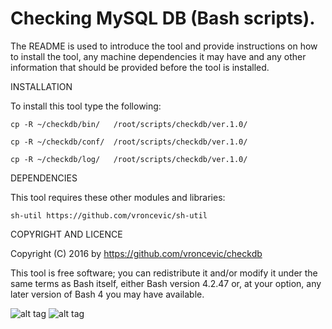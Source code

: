 Checking MySQL DB (Bash scripts).
================================================================================

The README is used to introduce the tool and provide instructions on
how to install the tool, any machine dependencies it may have and any
other information that should be provided before the tool is installed.

INSTALLATION

To install this tool type the following:

	cp -R ~/checkdb/bin/   /root/scripts/checkdb/ver.1.0/

	cp -R ~/checkdb/conf/  /root/scripts/checkdb/ver.1.0/

	cp -R ~/checkdb/log/   /root/scripts/checkdb/ver.1.0/


DEPENDENCIES

This tool requires these other modules and libraries:

	sh-util https://github.com/vroncevic/sh-util

COPYRIGHT AND LICENCE

Copyright (C) 2016 by https://github.com/vroncevic/checkdb

This tool is free software; you can redistribute it and/or modify
it under the same terms as Bash itself, either Bash version 4.2.47 or,
at your option, any later version of Bash 4 you may have available.

![alt tag](https://raw.githubusercontent.com/vroncevic/checkdb/master/bash_logo.png)
![alt tag](https://raw.githubusercontent.com/vroncevic/checkdb/master/linux_logo.jpg)

